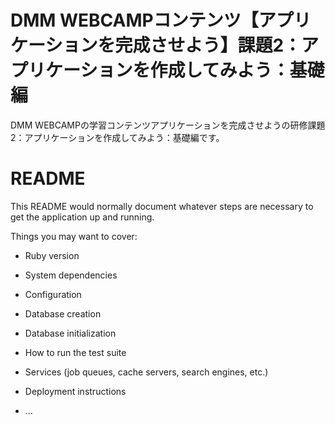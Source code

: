 # DMM WEBCAMPコンテンツ【アプリケーションを完成させよう】課題2：アプリケーションを作成してみよう：基礎編

DMM WEBCAMPの学習コンテンツアプリケーションを完成させようの研修課題2：アプリケーションを作成してみよう：基礎編です。


# README

This README would normally document whatever steps are necessary to get the
application up and running.

Things you may want to cover:

* Ruby version

* System dependencies

* Configuration

* Database creation

* Database initialization

* How to run the test suite

* Services (job queues, cache servers, search engines, etc.)

* Deployment instructions

* ...
